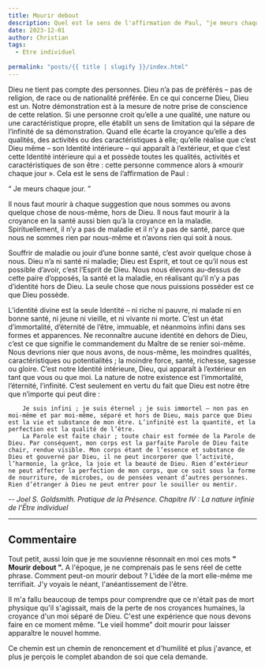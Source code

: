 ```yaml
---
title: Mourir debout
description: Quel est le sens de l'affirmation de Paul, "je meurs chaque jour" 
date: 2023-12-01
author: Christian 
tags: 
  - Etre individuel
  
permalink: "posts/{{ title | slugify }}/index.html"
---
```


Dieu ne tient pas compte des personnes. Dieu n’a pas de
préférés – pas de religion, de race ou de nationalité préférée.
En ce qui concerne Dieu, Dieu est un. Notre démonstration est
à la mesure de notre prise de conscience de cette relation. Si
une personne croit qu’elle a une qualité, une nature ou une
caractéristique propre, elle établit un sens de limitation qui la
sépare de l’infinité de sa démonstration. Quand elle écarte la
croyance qu’elle a des qualités, des activités ou des caractéristiques
à elle; qu’elle réalise que c’est Dieu même – son Identité
intérieure – qui apparaît à l’extérieur, et que c’est cette Identité
intérieure qui a et possède toutes les qualités, activités et
caractéristiques de son être : cette personne commence alors à
«mourir chaque jour ».
Cela est le sens de l’affirmation de Paul :   
 
 <q> Je meurs chaque jour. </q> 

 
 Il nous faut mourir à chaque suggestion que nous sommes
ou avons quelque chose de nous-même, hors de Dieu. Il
nous faut mourir à la croyance en la santé aussi bien qu’à la
croyance en la maladie. Spirituellement, il n’y a pas de maladie
et il n’y a pas de santé, parce que nous ne sommes rien par
nous-même et n’avons rien qui soit à nous.
  
 Souffrir de maladie ou jouir d’une bonne santé, c’est avoir quelque chose à nous.
Dieu n’a ni santé ni maladie; Dieu est Esprit, et tout ce qu’il
nous est possible d’avoir, c’est l’Esprit de Dieu. Nous nous élevons
au-dessus de cette paire d’opposés, la santé et la maladie,
en réalisant qu’il n’y a pas d’identité hors de Dieu. La seule
chose que nous puissions posséder est ce que Dieu possède.  


L’identité divine est la seule Identité – ni riche ni pauvre, ni
malade ni en bonne santé, ni jeune ni vieille, et ni vivante ni
morte. C’est un état d’immortalité, d’éternité de l’être, immuable,
et néanmoins infini dans ses formes et apparences. Ne reconnaître
aucune identité en dehors de Dieu, c’est ce que signifie
le commandement du Maître de se renier soi-même. Nous
devrions nier que nous avons, de nous-même, les moindres
qualités, caractéristiques ou potentialités ; la moindre force,
santé, richesse, sagesse ou gloire. C’est notre Identité intérieure,
Dieu, qui apparaît à l’extérieur en tant que vous ou
que moi.
La nature de notre existence est l’immortalité, l’éternité,
l’infinité. C’est seulement en vertu du fait que Dieu est notre
être que n’importe qui peut dire :

```
	Je suis infini ; je suis éternel ; je suis immortel – non pas en moi-même et par moi-même, séparé et hors de Dieu, mais parce que Dieu est la vie et substance de mon être. L’infinité est la quantité, et la perfection est la qualité de l’être.
	La Parole est faite chair ; toute chair est formée de la Parole de Dieu. Par conséquent, mon corps est la parfaite Parole de Dieu faite chair, rendue visible. Mon corps étant de l’essence et substance de Dieu et gouverné par Dieu, il ne peut incorporer que l’activité, l’harmonie, la grâce, la joie et la beauté de Dieu. Rien d’extérieur ne peut affecter la perfection de mon corps, que ce soit sous la forme de nourriture, de microbes, ou de pensées venant d’autres personnes. Rien d’étranger à Dieu ne peut entrer pour le souiller ou mentir.
```

 <cite class="poem"> -- Joel S. Goldsmith. <stong>Pratique de la Présence</strong>. Chapitre IV : La nature infinie de l'Ëtre individuel</cite>

<hr>

## Commentaire

Tout petit, aussi loin que je me souvienne résonnait en moi ces mots <strong>" Mourir debout ".</strong> A l'époque, je ne comprenais pas le sens réel de cette phrase. Comment peut-on mourir debout ? L'idée de la mort elle-même me terrifiait. J'y voyais le néant, l'anéantissement de l'être.

Il m'a fallu beaucoup de temps pour comprendre que ce n'était pas de mort physique qu'il s'agissait, mais de la perte de nos croyances humaines, la croyance d'un moi séparé de Dieu. C'est une expérience que nous devons faire en ce moment même. "Le vieil homme" doit mourir pour laisser apparaître le nouvel homme.

Ce chemin est un chemin de renoncement et d'humilité et plus j'avance, et plus je perçois le complet abandon de soi que cela demande.


